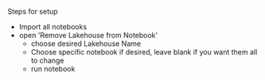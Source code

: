 Steps for setup
- Import all notebooks
- open 'Remove Lakehouse from Notebook'
    - choose desired Lakehouse Name
    - Choose specific notebook if desired, leave blank if you want them all to change
  - run notebook

